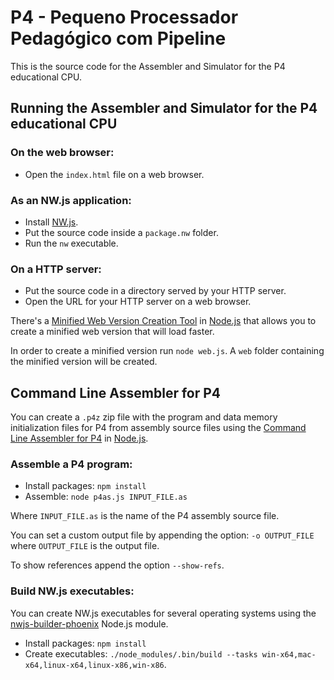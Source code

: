 # P4 - Pequeno Processador Pedagógico com Pipeline

This is the source code for the Assembler and Simulator for the P4 educational CPU.

## Running the Assembler and Simulator for the P4 educational CPU

### On the web browser:

* Open the `index.html` file on a web browser.

### As an NW.js application:

* Install [NW.js](https://nwjs.io/).
* Put the source code inside a `package.nw` folder.
* Run the `nw` executable.

### On a HTTP server:

* Put the source code in a directory served by your HTTP server.
* Open the URL for your HTTP server on a web browser.

There's a [Minified Web Version Creation Tool](https://github.com/dinismadeira/p4/blob/master/web.js) in [Node.js](https://nodejs.org/) that allows you to create a minified web version that will load faster.

In order to create a minified version run `node web.js`. A `web` folder containing the minified version will be created.

## Command Line Assembler for P4

You can create a `.p4z` zip file with the program and data memory initialization files for P4 from assembly source files using the [Command Line Assembler for P4](https://github.com/dinismadeira/p4/blob/master/p4as.js) in [Node.js](https://nodejs.org/).

### Assemble a P4 program:

* Install packages: `npm install`
* Assemble: `node p4as.js INPUT_FILE.as`

Where `INPUT_FILE.as` is the name of the P4 assembly source file.

You can set a custom output file by appending the option: `-o OUTPUT_FILE` where `OUTPUT_FILE` is the output file.
 
To show references append the option `--show-refs`.

### Build NW.js executables:

You can create NW.js executables for several operating systems using the [nwjs-builder-phoenix](https://github.com/evshiron/nwjs-builder-phoenix) Node.js module.

* Install packages: `npm install`
* Create executables: `./node_modules/.bin/build --tasks win-x64,mac-x64,linux-x64,linux-x86,win-x86`.
